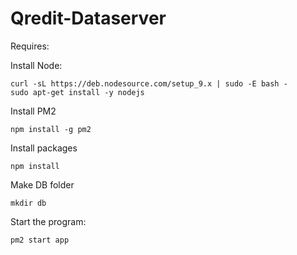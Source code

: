 

# Qredit-Dataserver

Requires:

Install Node:
```
curl -sL https://deb.nodesource.com/setup_9.x | sudo -E bash -
sudo apt-get install -y nodejs
```

Install PM2
```
npm install -g pm2
```

Install packages
```
npm install
```

Make DB folder
```
mkdir db
```

Start the program:
```
pm2 start app
```
